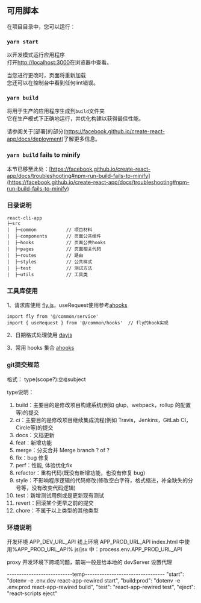 ## 可用脚本

在项目目录中，您可以运行：

### `yarn start`

以开发模式运行应用程序\
打开[http://localhost:3000](http://localhost:3000)在浏览器中查看。

当您进行更改时，页面将重新加载\
您还可以在控制台中看到任何lint错误。

### `yarn build`

将用于生产的应用程序生成到`build`文件夹\
它在生产模式下正确地运行，并优化构建以获得最佳性能。

请参阅关于[部署]的部分(https://facebook.github.io/create-react-app/docs/deployment)了解更多信息。
### `yarn build` fails to minify

本节已移至此处：[https://facebook.github.io/create-react-app/docs/troubleshooting#npm-run-build-fails-to-minify](https://facebook.github.io/create-react-app/docs/troubleshooting#npm-run-build-fails-to-minify)

### 目录说明
```
react-cli-app
├─src
|  ├─common           // 项目材料
|  ├─components       // 页面公共组件
|  ├─hooks            // 页面公共hooks
|  ├─pages            // 页面相关代码
|  ├─routes           // 路由
|  ├─styles           // 公共样式
|  ├─test             // 测试方法
|  ├─utils            // 工具类
```

### 工具库使用

1、请求库使用 [fly.js](https://github.com/wendux/fly)，useRequest使用参考[ahooks](https://ahooks.js.org/zh-CN/hooks/async/)

```
import fly from '@/common/service' 
import { useRequest } from '@/common/hooks'  // fly的hook实现 
```

2、日期格式处理使用 [dayjs](https://github.com/iamkun/dayjs)

3、常用 hooks 集合 [ahooks](https://ahooks.js.org/zh-CN/hooks/async)


### git提交规范

格式： type(scope?):`空格`subject

type说明：

1. build：主要目的是修改项目构建系统(例如 glup，webpack，rollup 的配置等)的提交
2. ci：主要目的是修改项目继续集成流程(例如 Travis，Jenkins，GitLab CI，Circle等)的提交
3. docs：文档更新
4. feat：新增功能
5. merge：分支合并 Merge branch ? of ?
6. fix：bug 修复
7. perf：性能, 体验优化fix
8. refactor：重构代码(既没有新增功能，也没有修复 bug)
9. style：不影响程序逻辑的代码修改(修改空白字符，格式缩进，补全缺失的分号等，没有改变代码逻辑)
10. test：新增测试用例或是更新现有测试
11. revert：回滚某个更早之前的提交
12. chore：不属于以上类型的其他类型


### 环境说明
开发环境 APP_DEV_URL_API
线上环境 APP_PROD_URL_API
index.html 中使用%APP_PROD_URL_API%
js/jsx 中：process.env.APP_PROD_URL_API

proxy
开发环境下跨域问题，前端一般是给本地的 devServer 设置代理

---------------------------temp---------------------------------
"start": "dotenv -e .env.dev react-app-rewired start",
"build:prod": "dotenv -e .env.prod react-app-rewired build",
"test": "react-app-rewired test",
"eject": "react-scripts eject"